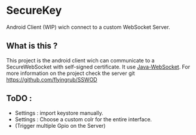# SecureKey
Android Client (WIP) wich connect to a custom WebSocket Server.

## What is this ?
This project is the android client wich can communicate to a SecureWebSocket with self-signed certificate.
It use [Java-WebSocket](https://github.com/TooTallNate/Java-WebSocket).
For more information on the project check the server git https://github.com/flyingrub/SSWOD

## ToDO :
* Settings : import keystore manually.
* Settings : Choose a custom colr for the entire interface.
* (Trigger multiple Gpio on the Server)

